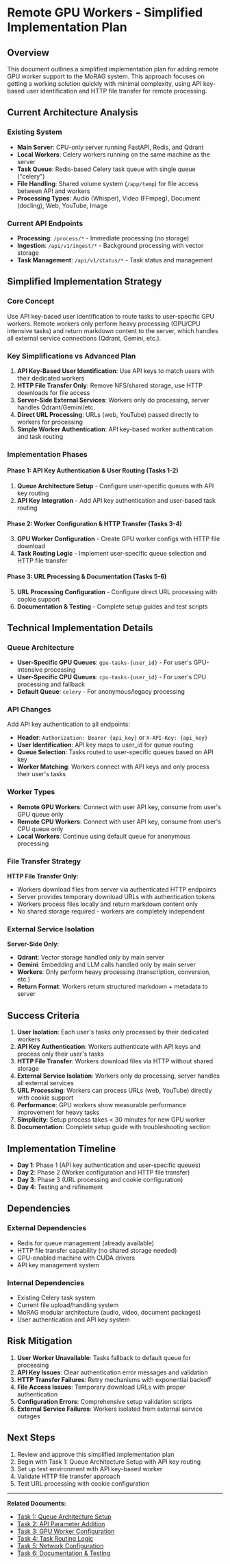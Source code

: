 # Remote GPU Workers - Simplified Implementation Plan

## Overview

This document outlines a simplified implementation plan for adding remote GPU worker support to the MoRAG system. This approach focuses on getting a working solution quickly with minimal complexity, using API key-based user identification and HTTP file transfer for remote processing.

## Current Architecture Analysis

### Existing System
- **Main Server**: CPU-only server running FastAPI, Redis, and Qdrant
- **Local Workers**: Celery workers running on the same machine as the server
- **Task Queue**: Redis-based Celery task queue with single queue ("celery")
- **File Handling**: Shared volume system (`/app/temp`) for file access between API and workers
- **Processing Types**: Audio (Whisper), Video (FFmpeg), Document (docling), Web, YouTube, Image

### Current API Endpoints
- **Processing**: `/process/*` - Immediate processing (no storage)
- **Ingestion**: `/api/v1/ingest/*` - Background processing with vector storage
- **Task Management**: `/api/v1/status/*` - Task status and management

## Simplified Implementation Strategy

### Core Concept
Use API key-based user identification to route tasks to user-specific GPU workers. Remote workers only perform heavy processing (GPU/CPU intensive tasks) and return markdown content to the server, which handles all external service connections (Qdrant, Gemini, etc.).

### Key Simplifications vs Advanced Plan
1. **API Key-Based User Identification**: Use API keys to match users with their dedicated workers
2. **HTTP File Transfer Only**: Remove NFS/shared storage, use HTTP downloads for file access
3. **Server-Side External Services**: Workers only do processing, server handles Qdrant/Gemini/etc.
4. **Direct URL Processing**: URLs (web, YouTube) passed directly to workers for processing
5. **Simple Worker Authentication**: API key-based worker authentication and task routing

### Implementation Phases

#### Phase 1: API Key Authentication & User Routing (Tasks 1-2)
1. **Queue Architecture Setup** - Configure user-specific queues with API key routing
2. **API Key Integration** - Add API key authentication and user-based task routing

#### Phase 2: Worker Configuration & HTTP Transfer (Tasks 3-4)
3. **GPU Worker Configuration** - Create GPU worker configs with HTTP file download
4. **Task Routing Logic** - Implement user-specific queue selection and HTTP file transfer

#### Phase 3: URL Processing & Documentation (Tasks 5-6)
5. **URL Processing Configuration** - Configure direct URL processing with cookie support
6. **Documentation & Testing** - Complete setup guides and test scripts

## Technical Implementation Details

### Queue Architecture
- **User-Specific GPU Queues**: `gpu-tasks-{user_id}` - For user's GPU-intensive processing
- **User-Specific CPU Queues**: `cpu-tasks-{user_id}` - For user's CPU processing and fallback
- **Default Queue**: `celery` - For anonymous/legacy processing

### API Changes
Add API key authentication to all endpoints:
- **Header**: `Authorization: Bearer {api_key}` or `X-API-Key: {api_key}`
- **User Identification**: API key maps to user_id for queue routing
- **Queue Selection**: Tasks routed to user-specific queues based on API key
- **Worker Matching**: Workers connect with API keys and only process their user's tasks

### Worker Types
- **Remote GPU Workers**: Connect with user API key, consume from user's GPU queue only
- **Remote CPU Workers**: Connect with user API key, consume from user's CPU queue only
- **Local Workers**: Continue using default queue for anonymous processing

### File Transfer Strategy
**HTTP File Transfer Only**:
- Workers download files from server via authenticated HTTP endpoints
- Server provides temporary download URLs with authentication tokens
- Workers process files locally and return markdown content only
- No shared storage required - workers are completely independent

### External Service Isolation
**Server-Side Only**:
- **Qdrant**: Vector storage handled only by main server
- **Gemini**: Embedding and LLM calls handled only by main server
- **Workers**: Only perform heavy processing (transcription, conversion, etc.)
- **Return Format**: Workers return structured markdown + metadata to server

## Success Criteria

1. **User Isolation**: Each user's tasks only processed by their dedicated workers
2. **API Key Authentication**: Workers authenticate with API keys and process only their user's tasks
3. **HTTP File Transfer**: Workers download files via HTTP without shared storage
4. **External Service Isolation**: Workers only do processing, server handles all external services
5. **URL Processing**: Workers can process URLs (web, YouTube) directly with cookie support
6. **Performance**: GPU workers show measurable performance improvement for heavy tasks
7. **Simplicity**: Setup process takes < 30 minutes for new GPU worker
8. **Documentation**: Complete setup guide with troubleshooting section

## Implementation Timeline

- **Day 1**: Phase 1 (API key authentication and user-specific queues)
- **Day 2**: Phase 2 (Worker configuration and HTTP file transfer)
- **Day 3**: Phase 3 (URL processing and cookie configuration)
- **Day 4**: Testing and refinement

## Dependencies

### External Dependencies
- Redis for queue management (already available)
- HTTP file transfer capability (no shared storage needed)
- GPU-enabled machine with CUDA drivers
- API key management system

### Internal Dependencies
- Existing Celery task system
- Current file upload/handling system
- MoRAG modular architecture (audio, video, document packages)
- User authentication and API key system

## Risk Mitigation

1. **User Worker Unavailable**: Tasks fallback to default queue for processing
2. **API Key Issues**: Clear authentication error messages and validation
3. **HTTP Transfer Failures**: Retry mechanisms with exponential backoff
4. **File Access Issues**: Temporary download URLs with proper authentication
5. **Configuration Errors**: Comprehensive setup validation scripts
6. **External Service Failures**: Workers isolated from external service outages

## Next Steps

1. Review and approve this simplified implementation plan
2. Begin with Task 1: Queue Architecture Setup with API key routing
3. Set up test environment with API key-based worker
4. Validate HTTP file transfer approach
5. Test URL processing with cookie configuration

---

**Related Documents:**
- [Task 1: Queue Architecture Setup](./task-01-queue-architecture-setup.md)
- [Task 2: API Parameter Addition](./task-02-api-parameter-addition.md)
- [Task 3: GPU Worker Configuration](./task-03-gpu-worker-configuration.md)
- [Task 4: Task Routing Logic](./task-04-task-routing-logic.md)
- [Task 5: Network Configuration](./task-05-network-configuration.md)
- [Task 6: Documentation & Testing](./task-06-documentation-testing.md)
